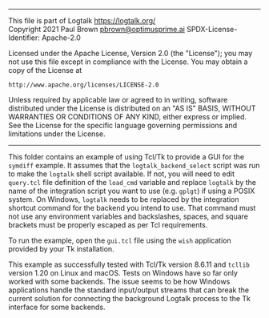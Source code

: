 ________________________________________________________________________

This file is part of Logtalk <https://logtalk.org/>  
Copyright 2021 Paul Brown <pbrown@optimusprime.ai>
SPDX-License-Identifier: Apache-2.0

Licensed under the Apache License, Version 2.0 (the "License");
you may not use this file except in compliance with the License.
You may obtain a copy of the License at

    http://www.apache.org/licenses/LICENSE-2.0

Unless required by applicable law or agreed to in writing, software
distributed under the License is distributed on an "AS IS" BASIS,
WITHOUT WARRANTIES OR CONDITIONS OF ANY KIND, either express or implied.
See the License for the specific language governing permissions and
limitations under the License.
________________________________________________________________________


This folder contains an example of using Tcl/Tk to provide a GUI for the
`symdiff` example. It assumes that the `logtalk_backend_select` script
was run to make the `logtalk` shell script available. If not, you will
need to edit `query.tcl` file definition of the `load_cmd` variable and
replace `logtalk` by the name of the integration script you want to use
(e.g. `gplgt`) if using a POSIX system. On Windows, `logtalk` needs to
be replaced by the integration shortcut command for the backend you
intend to use. That command must not use any environment variables and
backslashes, spaces, and square brackets must be properly escaped as
per Tcl requirements.

To run the example, open the `gui.tcl` file using the `wish` application
provided by your Tk installation.

This example as successfully tested with Tcl/Tk version 8.6.11 and `tcllib`
version 1.20 on Linux and macOS. Tests on Windows have so far only worked
with some backends. The issue seems to be how Windows applications handle
the standard input/output streams that can break the current solution for
connecting the background Logtalk process to the Tk interface for some
backends.
